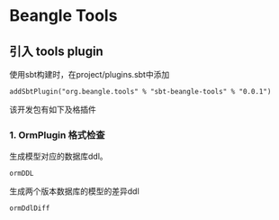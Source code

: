 # Beangle Tools

## 引入 tools plugin
使用sbt构建时，在project/plugins.sbt中添加

    addSbtPlugin("org.beangle.tools" % "sbt-beangle-tools" % "0.0.1")

该开发包有如下及格插件

### 1. OrmPlugin 格式检查

生成模型对应的数据库ddl。

    ormDDL

生成两个版本数据库的模型的差异ddl

    ormDdlDiff

